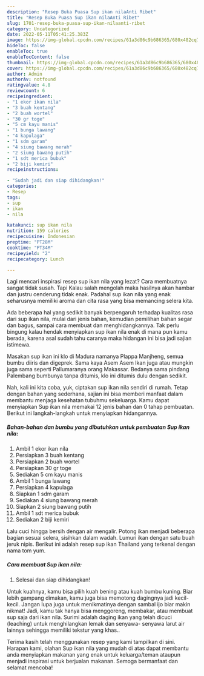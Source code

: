 ```yaml
---
description: "Resep Buka Puasa Sup ikan nilaAnti Ribet"
title: "Resep Buka Puasa Sup ikan nilaAnti Ribet"
slug: 1701-resep-buka-puasa-sup-ikan-nilaanti-ribet
category: Uncategorized
date: 2022-05-11T05:41:25.383Z
image: https://img-global.cpcdn.com/recipes/61a3d86c9b686365/680x482cq70/sup-ikan-nila-foto-resep-utama.jpg
hideToc: false
enableToc: true
enableTocContent: false
thumbnail: https://img-global.cpcdn.com/recipes/61a3d86c9b686365/680x482cq70/sup-ikan-nila-foto-resep-utama.jpg
cover: https://img-global.cpcdn.com/recipes/61a3d86c9b686365/680x482cq70/sup-ikan-nila-foto-resep-utama.jpg
author: Admin
authorAv: notfound
ratingvalue: 4.8
reviewcount: 6
recipeingredient:
- "1 ekor ikan nila"
- "3 buah kentang"
- "2 buah wortel"
- "30 gr toge"
- "5 cm kayu manis"
- "1 bunga lawang"
- "4 kapulaga"
- "1 sdm garam"
- "4 siung bawang merah"
- "2 siung bawang putih"
- "1 sdt merica bubuk"
- "2 biji kemiri"
recipeinstructions:

- "Sudah jadi dan siap dihidangkan!"
categories:
- Resep
tags:
- sup
- ikan
- nila

katakunci: sup ikan nila 
nutrition: 159 calories
recipecuisine: Indonesian
preptime: "PT28M"
cooktime: "PT34M"
recipeyield: "2"
recipecategory: Lunch

---
```



Lagi mencari inspirasi resep sup ikan nila yang lezat? Cara membuatnya sangat tidak susah. Tapi Kalau salah mengolah maka hasilnya akan hambar dan justru cenderung tidak enak. Padahal sup ikan nila yang enak seharusnya memiliki aroma dan cita rasa yang bisa memancing selera kita.


Ada beberapa hal yang sedikit banyak berpengaruh terhadap kualitas rasa dari sup ikan nila, mulai dari jenis bahan, kemudian pemilihan bahan segar dan bagus, sampai cara membuat dan menghidangkannya. Tak perlu bingung kalau hendak menyiapkan sup ikan nila enak di mana pun kamu berada, karena asal sudah tahu caranya maka hidangan ini bisa jadi sajian istimewa.

Masakan sup ikan ini klo di Madura namanya Plappa Manjheng, semua bumbu diiris dan digeprek. Sama kaya Asem Asem Ikan juga atau mungkin juga sama seperti Pallumaranya orang Makassar. Bedanya sama pindang Palembang bumbunya tanpa ditumis, klo ini ditumis dulu dengan sedikit.


Nah, kali ini kita coba, yuk, ciptakan sup ikan nila sendiri di rumah. Tetap dengan bahan yang sederhana, sajian ini bisa memberi manfaat dalam membantu menjaga kesehatan tubuhmu sekeluarga. Kamu dapat menyiapkan Sup ikan nila memakai 12 jenis bahan dan 0 tahap pembuatan. Berikut ini langkah-langkah untuk menyiapkan hidangannya.

<!--inarticleads1-->

##### Bahan-bahan dan bumbu yang dibutuhkan untuk pembuatan Sup ikan nila:

1. Ambil 1 ekor ikan nila
1. Persiapkan 3 buah kentang
1. Persiapkan 2 buah wortel
1. Persiapkan 30 gr toge
1. Sediakan 5 cm kayu manis
1. Ambil 1 bunga lawang
1. Persiapkan 4 kapulaga
1. Siapkan 1 sdm garam
1. Sediakan 4 siung bawang merah
1. Siapkan 2 siung bawang putih
1. Ambil 1 sdt merica bubuk
1. Sediakan 2 biji kemiri


Lalu cuci hingga bersih dengan air mengalir. Potong ikan menjadi beberapa bagian sesuai selera, sisihkan dalam wadah. Lumuri ikan dengan satu buah jeruk nipis. Berikut ini adalah resep sup ikan Thailand yang terkenal dengan nama tom yum. 

<!--inarticleads2-->

##### Cara membuat Sup ikan nila:


1. Selesai dan siap dihidangkan!

Untuk kuahnya, kamu bisa pilih kuah bening atau kuah bumbu kuning. Biar lebih gampang dimakan, kamu juga bisa memotong dagingnya jadi kecil-kecil. Jangan lupa juga untuk menikmatinya dengan sambal ijo biar makin nikmat! Jadi, kamu tak hanya bisa menggoreng, membakar, atau membuat sup saja dari ikan nila. Surimi adalah daging ikan yang telah dicuci (leaching) untuk menghilangkan lemak dan senyawa- senyawa larut air lainnya sehingga memiliki tekstur yang khas.. 

Terima kasih telah menggunakan resep yang kami tampilkan di sini. Harapan kami, olahan Sup ikan nila yang mudah di atas dapat membantu anda menyiapkan makanan yang enak untuk keluarga/teman ataupun menjadi inspirasi untuk berjualan makanan. Semoga bermanfaat dan selamat mencoba!
